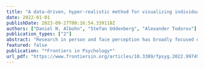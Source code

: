 ```yaml
---
title: "A data-driven, hyper-realistic method for visualizing individual mental representations of faces"
date: 2022-01-01
publishDate: 2023-09-27T00:16:54.339118Z
authors: ["Daniel N. Albohn", "Stefan Uddenberg", "Alexander Todorov"]
publication_types: ["2"]
abstract: "Research in person and face perception has broadly focused on group-level consensus that individuals hold when making judgments of others (e.g., “X type of face looks trustworthy”). However, a growing body of research demonstrates that individual variation is larger than shared, stimulus-level variation for many social trait judgments. Despite this insight, little research to date has focused on building and explaining individual models of face perception. Studies and methodologies that have examined individual models are limited in what visualizations they can reliably produce to either noisy and blurry or computer avatar representations. Methods that produce low-fidelity visual representations inhibit generalizability by being clearly computer manipulated and produced. In the present work, we introduce a novel paradigm to visualize individual models of face judgments by leveraging state-of-the-art computer vision methods. Our proposed method can produce a set of photorealistic face images that correspond to an individual's mental representation of a specific attribute across a variety of attribute intensities. We provide a proof-of-concept study which examines perceived trustworthiness/untrustworthiness and masculinity/femininity. We close with a discussion of future work to substantiate our proposed method."
featured: false
publication: "*Frontiers in Psychology*"
url_pdf: "https://www.frontiersin.org/articles/10.3389/fpsyg.2022.997498"
---
```


